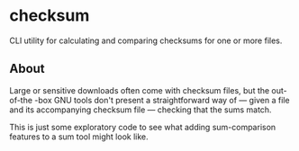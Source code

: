 # checksum
CLI utility for calculating and comparing checksums for one or more files.

## About
Large or sensitive downloads often come with checksum files, but the out-of-the
-box GNU tools don't present a straightforward way of — given a file and its
accompanying checksum file — checking that the sums match.

This is just some exploratory code to see what adding sum-comparison features
to a sum tool might look like.
